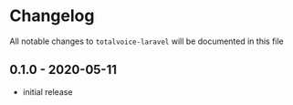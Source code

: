 # Changelog

All notable changes to `totalvoice-laravel` will be documented in this file

## 0.1.0 - 2020-05-11

- initial release
